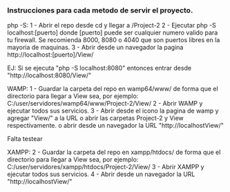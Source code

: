 ### Instrucciones para cada metodo de servir el proyecto.

php -S:
   1 - Abrir el repo desde cd y llegar a /Project-2
   2 - Ejecutar php -S localhost:[puerto] donde [puerto] puede ser cualquier numero valido para tu firewall. Se recomienda 8000, 8080 o 4040 que son puertos libres en la mayoria de maquinas.
   3 - Abrir desde un navegador la pagina http://localhost:[puerto]/View/

   EJ: 
   Si se ejecuta "php -S localhost:8080" entonces entrar desde "http://localhost:8080/View/"

WAMP:
   1 - Guardar la carpeta del repo en wamp64/www/ de forma que el directorio para llegar a View sea, por ejemplo: C:/user/servidores/wamp64/www/Project-2/View/
   2 - Abrir WAMP y ejecutar todos sus servicios.
   3 - Abrir desde el icono la pagina de wamp y agregar "View/" a la URL o abrir las carpetas Project-2 y View respectivamente.
      o abrir desde un navegador la URL "http://localhostView/"

Falta testear

XAMPP:
   2 - Guardar la carpeta del repo en xampp/htdocs/ de forma que el directorio para llegar a View sea, por ejemplo: C:/user/servidores/xampp/htdocs/Project-2/View/
   3 - Abrir XAMPP y ejecutar todos sus servicios.
   4 - Abrir desde un navegador la URL "http://localhostView/"
